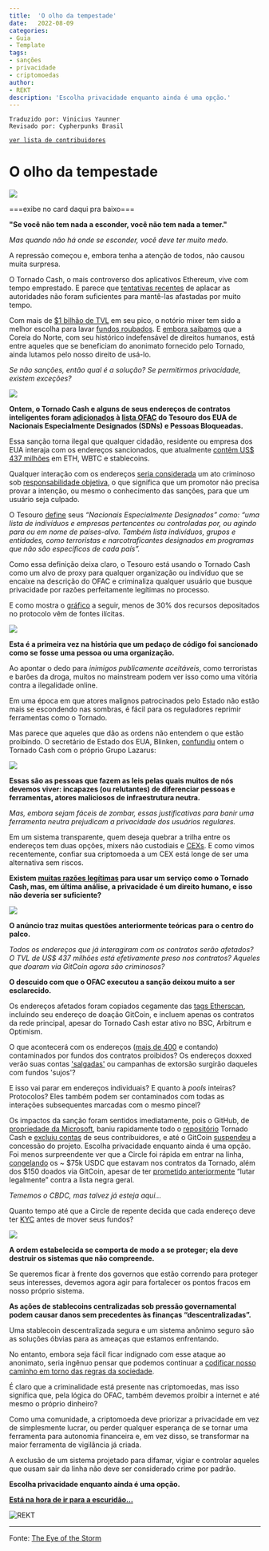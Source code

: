```yaml
---
title:  'O olho da tempestade'
date:   2022-08-09
categories:
- Guia
- Template
tags:
- sanções
- privacidade
- criptomoedas
author:
- REKT
description: 'Escolha privacidade enquanto ainda é uma opção.'
---
```

```
Traduzido por: Vinicius Yaunner
Revisado por: Cypherpunks Brasil
```

[```ver lista de contribuidores```](/about/#contribuidores)

# O olho da tempestade

![](../stuff/tornado-header.png)

===exibe no card daqui pra baixo===

**"Se você não tem nada a esconder, você não tem nada a temer."**

*Mas quando não há onde se esconder, você deve ter muito medo.*

A repressão começou e, embora tenha a atenção de todos, não causou muita surpresa.

O Tornado Cash, o mais controverso dos aplicativos Ethereum, vive com tempo emprestado. E parece que [tentativas recentes](https://twitter.com/TornadoCash/status/1514904975037669386) de aplacar as autoridades não foram suficientes para mantê-las afastadas por muito tempo.

Com mais de [$1 bilhão de TVL](https://twitter.com/TornadoCash/status/1514904975037669386) em seu pico, o notório mixer tem sido a melhor escolha para lavar [fundos roubados](https://rekt.news/leaderboard/). E [embora saibamos](https://www.elliptic.co/blog/540-million-stolen-from-the-ronin-defi-bridge) que a Coreia do Norte, com seu histórico indefensável de direitos humanos, está entre aqueles que se beneficiam do anonimato fornecido pelo Tornado, ainda lutamos pelo nosso direito de usá-lo.

*Se não sanções, então qual é a solução? Se permitirmos privacidade, existem exceções?*

![](../stuff/rekt-linebreak.png)

**Ontem, o Tornado Cash e alguns de seus endereços de contratos inteligentes foram [adicionados](https://home.treasury.gov/policy-issues/financial-sanctions/recent-actions/20220808) à [lista OFAC](https://www.treasury.gov/ofac/downloads/sdnlist.pdf) do Tesouro dos EUA de Nacionais Especialmente Designados (SDNs) e Pessoas Bloqueadas.**

Essa sanção torna ilegal que qualquer cidadão, residente ou empresa dos EUA interaja com os endereços sancionados, que atualmente [contêm US$ 437 milhões](https://twitter.com/BowTiedIguana/status/1556683136280408064) em ETH, WBTC e stablecoins.

Qualquer interação com os endereços [seria considerada](https://www.youtube.com/watch?v=XpTrCA3tEKM&t=172s) um ato criminoso sob [responsabilidade objetiva](https://en.wikipedia.org/wiki/Strict_liability), o que significa que um promotor não precisa provar a intenção, ou mesmo o conhecimento das sanções, para que um usuário seja culpado.

O Tesouro [define](https://twitter.com/BowTiedIguana/status/1556683136280408064) seus *“Nacionais Especialmente Designados” como: “uma lista de indivíduos e empresas pertencentes ou controladas por, ou agindo para ou em nome de países-alvo. Também lista indivíduos, grupos e entidades, como terroristas e narcotraficantes designados em programas que não são específicos de cada país”.*

Como essa definição deixa claro, o Tesouro está usando o Tornado Cash como um alvo de proxy para qualquer organização ou indivíduo que se encaixe na descrição do OFAC e criminaliza qualquer usuário que busque privacidade por razões perfeitamente legítimas no processo.

E como mostra o [gráfico](https://home.treasury.gov/policy-issues/financial-sanctions/specially-designated-nationals-and-blocked-persons-list-sdn-human-readable-lists) a seguir, menos de 30% dos recursos depositados no protocolo vêm de fontes ilícitas.

![](../stuff/tornado-pie.png)

**Esta é a primeira vez na história que um pedaço de código foi sancionado como se fosse uma pessoa ou uma organização.**

Ao apontar o dedo para *inimigos publicamente aceitáveis*, como terroristas e barões da droga, muitos no mainstream podem ver isso como uma vitória contra a ilegalidade online.

Em uma época em que atores malignos patrocinados pelo Estado não estão mais se escondendo nas sombras, é fácil para os reguladores reprimir ferramentas como o Tornado.

Mas parece que aqueles que dão as ordens não entendem o que estão proibindo. O secretário de Estado dos EUA, Blinken, [confundiu](https://twitter.com/LefterisJP/status/1556679380272877568) ontem o Tornado Cash com o próprio Grupo Lazarus:

![](../stuff/tornado-tweet.png)

**Essas são as pessoas que fazem as leis pelas quais muitos de nós devemos viver: incapazes (ou relutantes) de diferenciar pessoas e ferramentas, atores maliciosos de infraestrutura neutra.**

*Mas, embora sejam fáceis de zombar, essas justificativas para banir uma ferramenta neutra prejudicam a privacidade dos usuários regulares.*

Em um sistema transparente, quem deseja quebrar a trilha entre os endereços tem duas opções, mixers não custodiais e [CEXs](https://coinmarketcap.com/alexandria/glossary/centralized-exchange-cex). E como vimos recentemente, confiar sua criptomoeda a um CEX está longe de ser uma alternativa sem riscos.

**Existem [muitas razões legítimas](https://twitter.com/RezaJafery/status/1556751888896258049) para usar um serviço como o Tornado Cash, mas, em última análise, a privacidade é um direito humano, e isso não deveria ser suficiente?**

![](../stuff/tornado-linebreak.png)

**O anúncio traz muitas questões anteriormente teóricas para o centro do palco.**

*Todos os endereços que já interagiram com os contratos serão afetados? O TVL de US$ 437 milhões está efetivamente preso nos contratos? Aqueles que doaram via GitCoin agora são criminosos?*

**O descuido com que o OFAC executou a sanção deixou muito a ser esclarecido.**

Os endereços afetados foram copiados cegamente das [tags Etherscan](https://etherscan.io/accounts/label/tornado-cash), incluindo seu endereço de doação GitCoin, e incluem apenas os contratos da rede principal, apesar do Tornado Cash estar ativo no BSC, Arbitrum e Optimism.

O que acontecerá com os endereços ([mais de 400](https://dune.com/lewi/salted-eth) e contando) contaminados por fundos dos contratos proibidos? Os endereços doxxed verão suas contas ['salgadas'](https://etherscan.io/address/0x12d66f87a04a9e220743712ce6d9bb1b5616b8fc#internaltx) ou campanhas de extorsão surgirão daqueles com fundos 'sujos'?

E isso vai parar em endereços individuais? E quanto à *pools* inteiras? Protocolos? Eles também podem ser contaminados com todas as interações subsequentes marcadas com o mesmo pincel?

Os impactos da sanção foram sentidos imediatamente, pois o GitHub, de [propriedade da Microsoft](https://techcrunch.com/2018/06/04/microsoft-has-acquired-github-for-7-5b-in-microsoft-stock/), baniu rapidamente todo o [repositório](https://github.com/tornadocash) Tornado Cash e [excluiu contas](https://twitter.com/semenov_roman_/status/1556717890308653059) de seus contribuidores, e até o GitCoin [suspendeu](https://twitter.com/gitcoin/status/1556710551803281410) a concessão do projeto.
Escolha privacidade enquanto ainda é uma opção.
Foi menos surpreendente ver que a Circle foi rápida em entrar na linha, [congelando](https://twitter.com/bantg/status/1556712790894706688) os ~ $75k USDC que estavam nos contratos da Tornado, além dos $150 doados via GitCoin, apesar de ter [prometido anteriormente](https://twitter.com/jerallaire/status/1542525419118657537) “lutar legalmente” contra a lista negra geral.

*Tememos o CBDC, mas talvez já esteja aqui…*

Quanto tempo até que a Circle de repente decida que cada endereço deve ter [KYC](https://en.wikipedia.org/wiki/Know_your_customer) antes de mover seus fundos?

![](../stuff/tornado-linebreak.png)

**A ordem estabelecida se comporta de modo a se proteger; ela deve destruir os sistemas que não compreende.**

Se queremos ficar à frente dos governos que estão correndo para proteger seus interesses, devemos agora agir para fortalecer os pontos fracos em nosso próprio sistema.

**As ações de stablecoins centralizadas sob pressão governamental podem causar danos sem precedentes às finanças “descentralizadas”.**

Uma stablecoin descentralizada segura e um sistema anônimo seguro são as soluções óbvias para as ameaças que estamos enfrentando.

No entanto, embora seja fácil ficar indignado com esse ataque ao anonimato, seria ingênuo pensar que podemos continuar a [codificar nosso caminho em torno das regras da sociedade](https://twitter.com/davidgerard/status/1556740122934116354).

É claro que a criminalidade está presente nas criptomoedas, mas isso significa que, pela lógica do OFAC, também devemos proibir a internet e até mesmo o próprio dinheiro?

Como uma comunidade, a criptomoeda deve priorizar a privacidade em vez de simplesmente lucrar, ou perder qualquer esperança de se tornar uma ferramenta para autonomia financeira e, em vez disso, se transformar na maior ferramenta de vigilância já criada.

A exclusão de um sistema projetado para difamar, vigiar e controlar aqueles que ousam sair da linha não deve ser considerado crime por padrão.

**Escolha privacidade enquanto ainda é uma opção.**

**[Está na hora de ir para a escuridão...](https://twitter.com/RektHQ/status/1555584960081321984)**

![REKT](../stuff/rekt-outline-conc.png)

---

Fonte: [The Eye of the Storm](https://rekt.news/eye-of-the-storm/)
